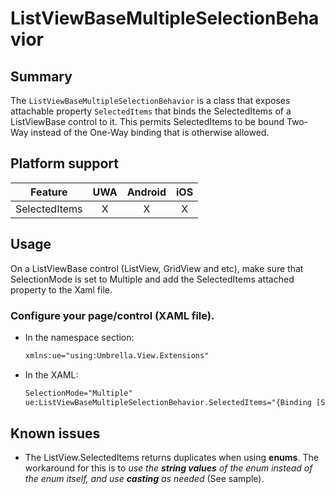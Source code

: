# ListViewBaseMultipleSelectionBehavior

## Summary

The `ListViewBaseMultipleSelectionBehavior` is a class that exposes attachable property `SelectedItems` that binds the SelectedItems of a ListViewBase control to it.
This permits SelectedItems to be bound Two-Way instead of the One-Way binding that is otherwise allowed.

## Platform support

| Feature                     | UWA | Android | iOS |
| --------------------------- |:---:|:-------:|:---:|
| SelectedItems               |  X  |    X    |  X  |

## Usage

On a ListViewBase control (ListView, GridView and etc), make sure that SelectionMode is set to Multiple and add the SelectedItems attached property to the Xaml file.

### Configure your page/control (XAML file).

- In the namespace section:

    ```xml
    xmlns:ue="using:Umbrella.View.Extensions"
    ```

- In the XAML:

    ```xml
    SelectionMode="Multiple"
    ue:ListViewBaseMultipleSelectionBehavior.SelectedItems="{Binding [SelectedItems], Mode=TwoWay}"
    ```


## Known issues
- The ListView.SelectedItems returns duplicates when using **enums**. The workaround for this is to *use the **string values** of the enum instead of the enum itself, and use **casting** as needed* (See sample).
